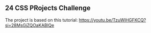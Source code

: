 ## 24 CSS PRojects Challenge
The project is based on this tutorial:
https://youtu.be/TzuWIHGFKCQ?si=28MsGjZQOaKABIQe